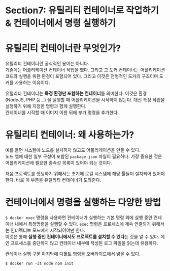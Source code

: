 # Section7: 유틸리티 컨테이너로 작업하기 & 컨테이너에서 명령 실행하기
# 유틸리티 컨테이너란 무엇인가?
유틸리티 컨테이너란 공식적인 용어는 아니다.    
기존에는 어플리케이션 컨테이너 작업을 했다. 그리고 그 도커 컨테이너는 어플리케이션 코드와 실행을 위한 환경이 포함되어 있다.
그리고 이것은 전형적인 도커의 구조이며 도커를 사용하는 이유이다.

유틸리티 컨테이너는 **특정 환경만 포함하는 컨테이너**를 의미한다.
이것은 환경(NodeJS, PHP 등...) 을 실행할 때 어플리케이션을 시작하지 않는다. 대신 특정 작업을 실행하기 위해 지정한 명령과 함께 실행한다.   
컨테이너를 시작할 때 이미지 이름 뒤에 부가 명령을 추가한다.

# 유틸리티 컨테이너: 왜 사용하는가?
예를 들면 시스템에 노드를 설치하지 않고도 어플리케이션을 만들 수 있다.      
노드 앱에 대한 일부 구성이 포함된 ```package.json``` 파일이 필요하다. 가장 중요한 것은 어플리케이션에 필요한 종속성 목록이 있어야 되는 것이다.

처음 프로젝트를 셋팅하기 위해서는 초기에 로컬 시스템에 해당 툴들이 설치되어 있어야 한다. 바로 이 부분을 유틸리티 컨테이너가 도와준다.

# 컨테이너에서 명령을 실행하는 다양한 방법
```$ docker exec``` 명령을 사용하면 컨테이너가 실행하는 기본 명령 외에 실행 중인 컨테이너 내에서 특정명령을 실행할 수 있다.
```exec``` 명령은 프로세스에 계속 연결되기 위해서는 인터렉티브 모드에서 시작되어야만 한다.     
이것은 통해 **실행 중인 컨테이너에서도 프로젝트를 설치할 수 있다**는 것을 알 수 있다.
메인 프로세스를 중단하지 않고 컨테이너 내부에 작성된 로그 파일을 읽는데 유용하다. 

컨테이너 실행 구문 마지막에 디폴트 명령을 오버라이드해서 넣을 수 있다. 
```
$ docker run -it node npm init
```

